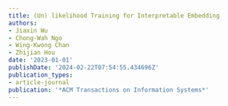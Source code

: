 ```yaml
---
title: (Un) likelihood Training for Interpretable Embedding
authors:
- Jiaxin Wu
- Chong-Wah Ngo
- Wing-Kwong Chan
- Zhijian Hou
date: '2023-01-01'
publishDate: '2024-02-22T07:54:55.434696Z'
publication_types:
- article-journal
publication: '*ACM Transactions on Information Systems*'
---
```

